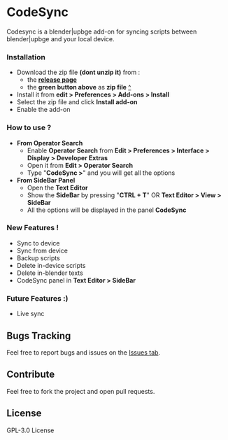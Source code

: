 # CodeSync

 Codesync is a blender|upbge add-on for syncing scripts between blender|upbge and your local device.
 
### Installation 
  -  Download the zip file **(dont unzip it)** from :
     -  the **[release page][dp]** 
     -  the **green button above** as **zip file** [^][dzip]
  -  Install it from **edit > Preferences > Add-ons > Install** 
  -  Select the zip file and click **Install add-on**
  -  Enable the add-on

### How to use ?
  - **From Operator Search**
    - Enable **Operator Search** from **Edit > Preferences > Interface > Display > Developer Extras**
     - Open it from **Edit > Operator Search** 
     - Type "**CodeSync >**" and you will get all the options
  - **From SideBar Panel**
     - Open the **Text Editor**
     - Show the **SideBar** by pressing "**CTRL + T**" OR **Text Editor > View > SideBar**
     - All the options will be displayed in the panel **CodeSync**

### New Features !

  - Sync to device
  - Sync from device
  - Backup scripts
  - Delete in-device scripts
  - Delete in-blender texts
  - CodeSync panel in **Text Editor > SideBar**

### Future Features :)
  - Live sync

Bugs Tracking
----

Feel free to report bugs and issues on the [Issues tab][itab].

Contribute
----

Feel free to fork the project and open pull requests.

License
----

GPL-3.0 License

[dzip]: <https://github.com/rynpix/codesync/archive/master.zip>
[dp]: <https://github.com/rynpix/codesync/releases>
[itab]: <https://github.com/rynpix/codesync/issues>
